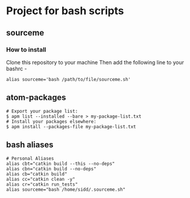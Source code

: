 # Project for bash scripts

## sourceme
### How to install 
Clone this repository to your machine
Then add the following line to your bashrc -
```
alias sourceme='bash /path/to/file/sourceme.sh'
```

## atom-packages
```
# Export your package list:
$ apm list --installed --bare > my-package-list.txt
# Install your packages elsewhere:
$ apm install --packages-file my-package-list.txt
```

## bash aliases
```
# Personal Aliases
alias cbt="catkin build --this --no-deps"
alias cbn="catkin build --no-deps"
alias cb="catkin build"
alias cc="catkin clean -y"
alias cr="catkin run_tests"
alias sourceme="bash /home/sidd/.sourceme.sh"
```
